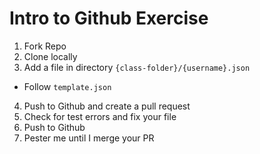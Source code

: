 # Intro to Github Exercise

1. Fork Repo
2. Clone locally
3. Add a file in directory `{class-folder}/{username}.json`
  - Follow `template.json`
4. Push to Github and create a pull request
5. Check for test errors and fix your file
6. Push to Github
7. Pester me until I merge your PR
